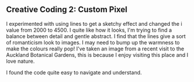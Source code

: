## Creative Coding 2: Custom Pixel

I experimented with using lines to get a sketchy effect and changed the i value from 2000 to 4500. I quite like how it looks, I'm trying to find a balance between detail and gentle abstract. I find that the lines give a sort of romanticism look to images.
I may need to bump up the warmness to make the colours really pop!
I've taken an image from a recent visit to the Auckland Botanical Gardens, this is because I enjoy visiting this place and I love nature.

I found the code quite easy to navigate and understand.
